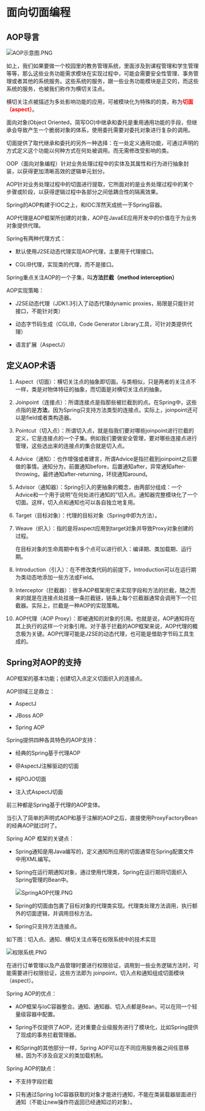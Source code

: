# 面向切面编程

## AOP导言

![AOP示意图.PNG](images/AOP%E7%A4%BA%E6%84%8F%E5%9B%BE.PNG)

如上，我们如果要做一个校园里的教务管理系统，里面涉及到课程管理和学生管理等等，那么这些业务功能需求模块在实现过程中，可能会需要安全性管理、事务管理或者其他的系统服务。这些系统的服务，跟一些业务功能模块是正交的，而这些系统的服务，也被我们称作为横切关注点。

横切关注点被描述为多处影响功能的应用，可被模块化为特殊的的类，称为<font color="red">**切面（aspect）**</font>。

面向对象(Object Oriented，简写OO)中继承和委托是重用通用功能的手段，但继承会导致产生一个脆弱对象的体系，使用委托需要对委托对象进行复杂的调用。

切面提供了取代继承和委托的另外一种选择：在一处定义通用功能，可通过声明的方式定义这个功能以何种方式在何处被调用。而无需修改受影响的类。

OOP（面向对象编程）针对业务处理过程中的实体及其属性和行为进行抽象封装，以获得更加清晰高效的逻辑单元划分。

AOP针对业务处理过程中的切面进行提取，它所面对的是业务处理过程中的某个步骤或阶段，以获得逻辑过程中各部分之间低耦合性的隔离效果。

Spring的AOP构建于IOC之上，和IOC浑然天成统一于Spring容器。

AOP代理是AOP框架所创建的对象，AOP在JavaEE应用开发中的价值在于为业务对象提供代理。

Spring有两种代理方式：

- 默认使用J2SE动态代理实现AOP代理，主要用于代理接口。

- CGLIB代理，实现类的代理，而不是接口。

Spring重点关注AOP的一个子集，叫**方法拦截（method interception）**

AOP实现策略：

- J2SE动态代理（JDK1.3引入了动态代理dynamic proxies，局限是只能针对接口，不能针对类）

- 动态字节码生成（CGLIB，Code Generator Library工具，可针对类提供代理）

- 语言扩展（AspectJ）

## 定义AOP术语

1. Aspect（切面）：横切关注点的抽象即切面。与类相似，只是两者的关注点不一样，类是对物体特征的抽象，而切面是对横切关注点的抽象。

2. Joinpoint（连接点）：所谓连接点是指那些被拦截到的点。在Spring中，这些点指的是**方法**，因为Spring只支持方法类型的连接点。实际上，joinpoint还可以是field或者类构造器。

3. Pointcut（切入点）：所谓切入点，就是指我们要对哪些joinpoint进行拦截的定义，它是连接点的一个子集。例如我们要做安全管理，要对哪些连接点进行管理，这些选出来的连接点的集合就是切入点。

4. Advice（通知）：也作增强或者建言，所谓Advice是指拦截到joinpoint之后要做的事情。通知分为，前置通知before，后置通知after，异常通知after-throwing，最终通知after-returning，环绕通知around。

5. Advisor（通知器）：Spring引入的更抽象的概念，由两部分组成：一个Advice和一个用于说明“在何处进行通知的”切入点。通知器完整模块化了一个切面。这样，切入点和通知也可以各自独立地复用。

6. Target（目标对象）：代理的目标对象（Spring中即为方法）。

7. Weave（织入）：指的是将aspect应用到target对象并导致Proxy对象创建的过程。

	在目标对象的生命周期中有多个点可以进行织入：编译期、类加载期、运行期。

8. Introduction（引入）：在不修改类代码的前提下，Introduction可以在运行期为类动态地添加一些方法或Field。

9. Interceptor（拦截器）：很多AOP框架用它来实现字段和方法的拦截，随之而来的就是在连接点处挂接一条拦截链，链条上每个拦截器通常会调用下一个拦截器。实际上，拦截是一种AOP的实现策略。

10. AOP代理（AOP Proxy）：即被通知的对象的引用。也就是说，AOP通知将在其上执行的这样一个对象引用。对于基于拦截的AOP框架来说，AOP代理的概念极为关键。AOP代理可能是J2SE的动态代理，也可能是借助字节码工具生成的。

## Spring对AOP的支持

AOP框架的基本功能；创建切入点定义切面织入的连接点。

AOP领域三足鼎立：

- AspectJ

- JBoss AOP

- Spring AOP

Spring提供四种各具特色的AOP支持：

- 经典的Spring基于代理AOP

- @AspectJ注解驱动的切面

- 纯POJO切面

- 注入式AspectJ切面

前三种都是Spring基于代理的AOP变体。

当引入了简单的声明式AOP和基于注解的AOP之后，直接使用ProxyFactoryBean的经典AOP就过时了。

Spring AOP 框架的关键点：

- Spring通知是用Java编写的，定义通知所应用的切面通常在Spring配置文件中用XML编写。

- Spring在运行期通知对象，通过使用代理类，Spring在运行期将切面织入Spring管理的Bean中。

	![SpringAOP代理.PNG](images/SpringAOP%E4%BB%A3%E7%90%86.PNG)

- Spring的切面由包裹了目标对象的代理类实现。代理类处理方法调用，执行额外的切面逻辑，并调用目标方法。

- Spring只支持方法连接点。

如下图：切入点、通知、横切关注点等在权限系统中的技术实现

![权限系统.PNG](images/%E6%9D%83%E9%99%90%E7%B3%BB%E7%BB%9F.PNG)

在进行订单管理以及产品管理时要进行权限验证，调用到一些业务逻辑方法时，可能需要进行权限验证，这些方法即为 joinpoint，切入点和通知组成切面模块（aspect）。

Spring AOP的优点：

- AOP框架与IoC容器整合。通知、通知器、切入点都是Bean，可以在同一个轻量级容器中配置。

- Spring不仅提供了AOP，还对重要企业级服务进行了模块化，比如Spring提供了现成的事务拦截管理器。

- 和Spring的其他部分一样，Spring AOP可以在不同应用服务器之间任意移植，因为不涉及自定义的类加载机制。

Spring AOP的缺点：

- 不支持字段拦截

- 只有通过Spring IoC容器获取的对象才能进行通知，不能在类装载器层面进行通知（不能让new操作符返回已经通知过的对象）。

